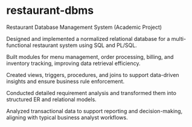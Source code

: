 # restaurant-dbms
Restaurant Database Management System (Academic Project)

Designed and implemented a normalized relational database for a multi-functional restaurant system using SQL and PL/SQL.

Built modules for menu management, order processing, billing, and inventory tracking, improving data retrieval efficiency.

Created views, triggers, procedures, and joins to support data-driven insights and ensure business rule enforcement.

Conducted detailed requirement analysis and transformed them into structured ER and relational models.

Analyzed transactional data to support reporting and decision-making, aligning with typical business analyst workflows.
